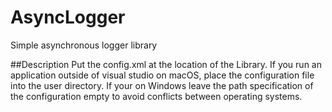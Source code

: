 # AsyncLogger
Simple asynchronous logger library

##Description
Put the config.xml at the location of the Library.
If you run an application outside of visual studio on macOS, place the configuration file into the user directory.
If your on Windows leave the path specification of the configuration empty to avoid conflicts between operating systems.
